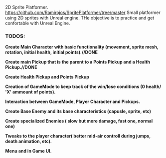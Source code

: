 2D Sprite Platformer.
https://github.com/Ramirojos/SpritePlatformer/tree/master
Small platformer using 2D sprites with Unreal engine. THe objective is to practice and get confortable with Unreal Engine.

### TODOS:

**Create Main Character with basic functionality (movement, sprite mesh, rotation, initial health, initial points).//DONE**

**Create main Pickup that is the parent to a Points Pickup and a Health Pickup.//DONE**

**Create Health Pickup and Points Pickup**

**Creation of GameMode to keep track of the win/lose conditions (0 health/ 'X' ammount of points).**

**Interaction between GameMode, Player Character and Pickups.**

**Create Base Enemy and its base characteristics (capusle, sprite, etc)**

**Create specialized Enemies ( slow but more damage, fast one, normal one)**

**Tweaks to the player character( better mid-air controll during jumps, death animation, etc).**

**Menu and in Game UI.**
